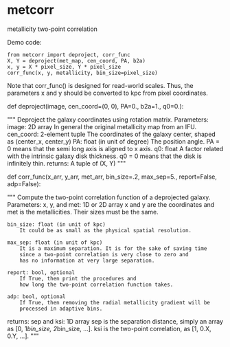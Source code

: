 # metcorr
metallicity two-point correlation

Demo code:

    from metcorr import deproject, corr_func
    X, Y = deproject(met_map, cen_coord, PA, b2a)
    x, y = X * pixel_size, Y * pixel_size
    corr_func(x, y, metallicity, bin_size=pixel_size)

Note that corr_func() is designed for read-world scales. Thus, the parameters x and y should be converted to kpc from pixel coordinates.

def deproject(image, cen_coord=(0, 0), PA=0., b2a=1., q0=0.):

"""
Deproject the galaxy coordinates using rotation matrix.
Parameters:
    image: 2D array
        In general the original metallicity map from an IFU.
    cen_coord: 2-element tuple
        The coordinates of the galaxy center, shaped as (center_x, center_y)
    PA: float (in unit of degree)
        The position angle. PA = 0 means that the semi long axis is aligned to x axis.
    q0: float
        A factor related with the intrinsic galaxy disk thickness.
        q0 = 0 means that the disk is infinitely thin.
returns:
    A tuple of (X, Y)
"""


def corr_func(x_arr, y_arr, met_arr, bin_size=.2, max_sep=5., report=False, adp=False):

"""
Compute the two-point correlation function of a deprojected galaxy.
Parameters:
    x, y, and met: 1D or 2D array
        x and y are the coordinates and met is the metallicities.
        Their sizes must be the same.

    bin_size: float (in unit of kpc)
        It could be as small as the physical spatial resolution.

    max_sep: float (in unit of kpc)
        It is a maximum separation. It is for the sake of saving time
        since a two-point correlation is very close to zero and
        has no information at very large separation.

    report: bool, optional
        If True, then print the procedures and
        how long the two-point correlation function takes.

    adp: bool, optional
        If True, then removing the radial metallicity gradient will be
        processed in adaptive bins.

returns:
    sep and ksi: 1D array
    sep is the separation distance, simply an array as
        [0, 1*bin_size, 2*bin_size, ...].
    ksi is the two-point correlation, as
        [1, 0.X, 0.Y, ...].
"""
